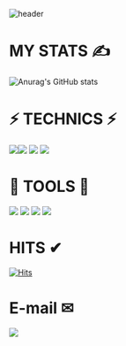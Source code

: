 ![header](https://capsule-render.vercel.app/api?type=Shark&color=auto&height=300&section=header&text=Seongjin&fontSize=90)

# MY STATS ✍
![Anurag's GitHub stats](https://github-readme-stats.vercel.app/api?username=Seongjin&show_icons=true&theme=radical)
# ⚡ TECHNICS ⚡
<img src="https://img.shields.io/badge/MySql-fcf87f?style=flat&logo=MySql&logoColor=082745"/><img src="https://img.shields.io/badge/Java-e69138?style=flat&logo=Java&logoColor=ededed"/>
<img src="https://img.shields.io/badge/JavaScript-B9FF5F?style=flat&logo=JavaScript&logoColor=FFB45F"/>
<img src="https://img.shields.io/badge/C-16537e?style=flat&logo=C&logoColor=white"/>

# 🔧 TOOLS 🔧

<img src="https://img.shields.io/badge/IntelliJ IDEA-eeeeee?style=flat&logo=IntelliJ IDEA&logoColor=000000"/>
<img src="https://img.shields.io/badge/Android Studio-41C1D0?style=flat&logo=Android Studio&logoColor=48F885"/>
<img src="https://img.shields.io/badge/Visual Studio Code-8DA9CB?style=flat&logo=Visual Studio Code&logoColor=1053A8"/>
<img src="https://img.shields.io/badge/visual studio-eeeeee?style=flat&logo=Visual Studio&logoColor=000000"/>


# HITS ✔
[![Hits](https://hits.seeyoufarm.com/api/count/incr/badge.svg?url=https%3A%2F%2Fgithub.com%2FGodDataBase&count_bg=%2379C83D&title_bg=%23D9FF6C&icon=&icon_color=%23E7E7E7&title=hits&edge_flat=false)](https://hits.seeyoufarm.com)

# E-mail ✉
<img src="https://img.shields.io/badge/baeseongjin0311@gmail.com-ffffff?style=flat&logo=Gmail&logoColor=ff1100"/>


